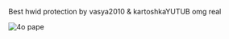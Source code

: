 Best hwid protection by vasya2010 & kartoshkaYUTUB omg real 

![4o pape](https://media.discordapp.net/attachments/1077625511188107336/1081591784733409320/90c2229e483f9a99.png?width=744&height=909)
